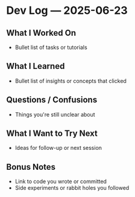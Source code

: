 # Dev Log — 2025-06-23

## What I Worked On

- Bullet list of tasks or tutorials

## What I Learned

- Bullet list of insights or concepts that clicked

## Questions / Confusions

- Things you're still unclear about

## What I Want to Try Next

- Ideas for follow-up or next session

## Bonus Notes

- Link to code you wrote or committed
- Side experiments or rabbit holes you followed
